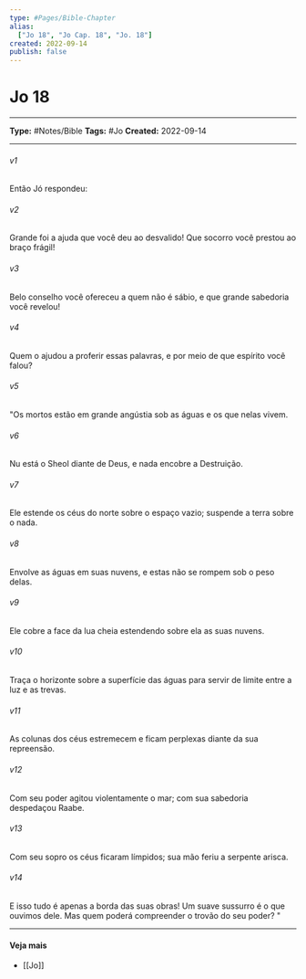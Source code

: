 ```yaml
---
type: #Pages/Bible-Chapter
alias:
  ["Jo 18", "Jo Cap. 18", "Jo. 18"]
created: 2022-09-14
publish: false
---
```


# Jo 18

---

**Type:** #Notes/Bible
**Tags:** #Jo
**Created:** 2022-09-14

---

###### v1
Então Jó respondeu:
###### v2
Grande foi a ajuda que você deu ao desvalido! Que socorro você prestou ao braço frágil!
###### v3
Belo conselho você ofereceu a quem não é sábio, e que grande sabedoria você revelou!
###### v4
Quem o ajudou a proferir essas palavras, e por meio de que espírito você falou?
###### v5
"Os mortos estão em grande angústia sob as águas e os que nelas vivem.
###### v6
Nu está o Sheol diante de Deus, e nada encobre a Destruição.
###### v7
Ele estende os céus do norte sobre o espaço vazio; suspende a terra sobre o nada.
###### v8
Envolve as águas em suas nuvens, e estas não se rompem sob o peso delas.
###### v9
Ele cobre a face da lua cheia estendendo sobre ela as suas nuvens.
###### v10
Traça o horizonte sobre a superfície das águas para servir de limite entre a luz e as trevas.
###### v11
As colunas dos céus estremecem e ficam perplexas diante da sua repreensão.
###### v12
Com seu poder agitou violentamente o mar; com sua sabedoria despedaçou Raabe.
###### v13
Com seu sopro os céus ficaram límpidos; sua mão feriu a serpente arisca.
###### v14
E isso tudo é apenas a borda das suas obras! Um suave sussurro é o que ouvimos dele. Mas quem poderá compreender o trovão do seu poder? "


---

#### Veja mais

- [[Jo]]
